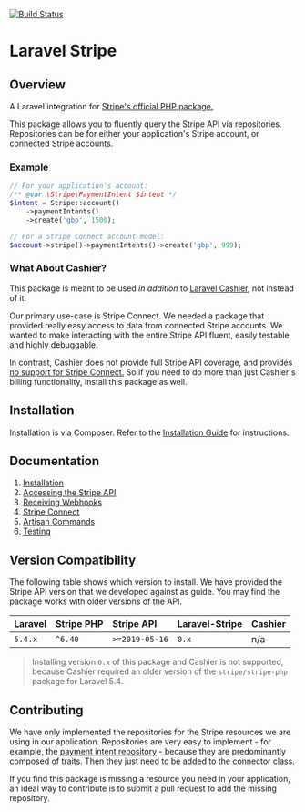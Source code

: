 [![Build Status](https://travis-ci.org/cloudcreativity/laravel-stripe.svg?branch=master)](https://travis-ci.org/cloudcreativity/laravel-stripe)

# Laravel Stripe

## Overview

A Laravel integration for [Stripe's official PHP package.](https://github.com/stripe/stripe-php)
 
This package allows you to fluently query the Stripe API via repositories.
Repositories can be for either your application's Stripe account, or connected Stripe accounts.

### Example

```php
// For your application's account:
/** @var \Stripe\PaymentIntent $intent */
$intent = Stripe::account()
    ->paymentIntents()
    ->create('gbp', 1500);

// For a Stripe Connect account model:
$account->stripe()->paymentIntents()->create('gbp', 999);
```

### What About Cashier?

This package is meant to be used *in addition* to [Laravel Cashier](https://laravel.com/docs/billing),
not instead of it.

Our primary use-case is Stripe Connect. We needed a package that provided really easy access to data from
connected Stripe accounts. We wanted to make interacting with the entire Stripe API fluent,
easily testable and highly debuggable.

In contrast, Cashier does not provide full Stripe API coverage, and provides
[no support for Stripe Connect.](https://github.com/laravel/cashier/pull/519)
So if you need to do more than just Cashier's billing functionality, install this package as well.

## Installation

Installation is via Composer. Refer to the [Installation Guide](./docs/installation.md) for
instructions.

## Documentation

1. [Installation](./docs/installation.md)
2. [Accessing the Stripe API](./docs/repositories.md)
3. [Receiving Webhooks](./docs/webhooks.md)
4. [Stripe Connect](./docs/connect.md)
5. [Artisan Commands](./docs/console.md)
6. [Testing](./docs/testing.md)

## Version Compatibility

The following table shows which version to install. We have provided the Stripe API version that we
developed against as guide. You may find the package works with older versions of the API.

| Laravel | Stripe PHP | Stripe API | Laravel-Stripe | Cashier |
| :-- | :-- | :-- | :-- |:-- |
| `5.4.x` | `^6.40` | `>=2019-05-16` | `0.x` | n/a |

> Installing version `0.x` of this package and Cashier is not supported, because Cashier required
an older version of the `stripe/stripe-php` package for Laravel 5.4.

## Contributing

We have only implemented the repositories for the Stripe resources we are using in our application.
Repositories are very easy to implement - for example, the 
[payment intent repository](./src/Repositories/PaymentIntentRepository.php) -
because they are predominantly composed of traits. Then they just need to be added to
[the connector class](./src/Connector.php).

If you find this package is missing a resource you need in your application, an ideal way to contribute
is to submit a pull request to add the missing repository.
